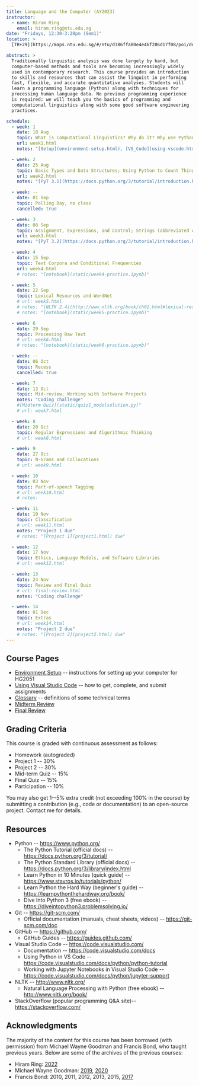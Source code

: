 ```yaml
---
title: Language and the Computer (AY2023)
instructor:
  - name: Hiram Ring
    email: hiram.ring@ntu.edu.sg
date: "Fridays, 12:30-3:20pm (Sem1)"
location: >
  [TR+29](https://maps.ntu.edu.sg/#/ntu/d386ffa80e4e46f286d17f08/poi/details/e97bc9bf4c6740ca8f3d35cc) (LHS-B2-06, The Hive)

abstract: >
  Traditionally linguistic analysis was done largely by hand, but
  computer-based methods and tools are becoming increasingly widely
  used in contemporary research. This course provides an introduction
  to skills and resources that can assist the linguist in performing
  fast, flexible, and accurate quantitative analyses. Students will
  learn a programming language (Python) along with techniques for
  processing human language data. No previous programming experience
  is required: we will teach you the basics of programming and
  computational linguistics along with some good software engineering
  practices.

schedule:
  - week: 1
    date: 18 Aug
    topic: What is Computational Linguistics? Why do it? Why use Python? CS basics
    url: week1.html
    notes: "[Setup](environment-setup.html), [VS_Code](using-vscode.html)"

  - week: 2
    date: 25 Aug
    topic: Basic Types and Data Structures; Using Python to Count Things; Lists
    url: week2.html
    notes: "[PyT 3.1](https://docs.python.org/3/tutorial/introduction.html#using-python-as-a-calculator); [NLTK 1](https://www.nltk.org/book/ch01.html)"

  - week: --
    date: 01 Sep
    topic: Polling Day, no class
    cancelled: true

  - week: 3
    date: 08 Sep
    topic: Assignment, Expressions, and Control; Strings (abbreviated class due to Student Union Day)
    url: week3.html
    notes: "[PyT 3.2](https://docs.python.org/3/tutorial/introduction.html#first-steps-towards-programming), [4](https://docs.python.org/3/tutorial/controlflow.html); [NLTK 4.1](http://www.nltk.org/book/ch02.html#wordlist-corpora)"

  - week: 4
    date: 15 Sep
    topic: Text Corpora and Conditional Frequencies
    url: week4.html
    # notes: "[notebook](static/week4-practice.ipynb)"

  - week: 5
    date: 22 Sep
    topic: Lexical Resources and WordNet
    # url: week5.html
    # notes: "[NLTK 2.4](http://www.nltk.org/book/ch02.html#lexical-resources), [2.5](http://www.nltk.org/book/ch02.html#wordnet), ([How To](http://www.nltk.org/howto/wordnet.html))"
    # notes: "[notebook](static/week5-practice.ipynb)"

  - week: 6
    date: 29 Sep
    topic: Processing Raw Text
    # url: week6.html
    # notes: "[notebook](static/week6-practice.ipynb)"

  - week: --
    date: 06 Oct
    topic: Recess
    cancelled: true

  - week: 7
    date: 13 Oct
    topic: Mid-review; Working with Software Projects
    notes: "Coding challenge"
    #[Midterm Quiz](static/quiz1_modelsolution.py)"
    # url: week7.html

  - week: 8
    date: 20 Oct
    topic: Regular Expressions and Algorithmic Thinking
    # url: week8.html

  - week: 9
    date: 27 Oct
    topic: N-Grams and Collocations
    # url: week9.html

  - week: 10
    date: 03 Nov
    topic: Part-of-speech Tagging
    # url: week10.html
    # notes:

  - week: 11
    date: 10 Nov
    topic: Classification
    # url: week11.html
    notes: "Project 1 due"
    # notes: "[Project 1](project1.html) due"

  - week: 12
    date: 17 Nov
    topic: Ethics, Language Models, and Software Libraries
    # url: week12.html

  - week: 13
    date: 24 Nov
    topic: Review and Final Quiz
    # url: final-review.html
    notes: "Coding challenge"

  - week: 14
    date: 01 Dec
    topic: Extras
    # url: week14.html
    notes: "Project 2 due"
    # notes: "[Project 2](project2.html) due"
---
```


## Course Pages

- [Environment Setup](environment-setup.html) -- instructions for setting up your computer for HG2051
- [Using Visual Studio Code](using-vscode.html) -- how to get, complete, and submit assignments
- [Glossary](glossary.html) -- definitions of some technical terms
- [Midterm Review](midterm-review.html)
- [Final Review](final-review.html)

## Grading Criteria

This course is graded with continuous assessment as follows:

- Homework (autograded)
- Project 1 -- 30%
- Project 2 -- 30%
- Mid-term Quiz -- 15%
- Final Quiz -- 15%
- Participation -- 10%

You may also get 1--5% extra credit (not exceeding 100% in the course)
by submitting a contribution (e.g., code or documentation) to an
open-source project. Contact me for details.

## Resources

- Python -- <https://www.python.org/>
  - The Python Tutorial (official docs) -- <https://docs.python.org/3/tutorial/>
  - The Python Standard Library (official docs) -- <https://docs.python.org/3/library/index.html>
  - Learn Python in 10 Minutes (quick guide) -- <https://www.stavros.io/tutorials/python/>
  - Learn Python the Hard Way (beginner's guide) -- <https://learnpythonthehardway.org/book/>
  - Dive Into Python 3 (free ebook) -- <https://diveintopython3.problemsolving.io/>
- Git -- <https://git-scm.com/>
  - Official documentation (manuals, cheat sheets, videos) -- <https://git-scm.com/doc>
- GitHub -- <https://github.com/>
  - GitHub Guides -- <https://guides.github.com/>
- Visual Studio Code -- <https://code.visualstudio.com/>
  - Documentation -- <https://code.visualstudio.com/docs>
  - Using Python in VS Code -- <https://code.visualstudio.com/docs/python/python-tutorial>
  - Working with Jupyter Notebooks in Visual Studio Code -- <https://code.visualstudio.com/docs/python/jupyter-support>
- NLTK -- <http://www.nltk.org/>
  - Natural Language Processing with Python (free ebook) -- <http://www.nltk.org/book/>
- StackOverflow (popular programming Q&A site)-- <https://stackoverflow.com/>

## Acknowledgments

The majority of the content for this course has been borrowed (with
permission) from Michael Wayne Goodman and Francis Bond, who taught
previous years. Below are some of the archives of the previous courses:

- Hiram Ring:
  [2022](https://hg2051-ntu.github.io/AY2022/)
- Michael Wayne Goodman:
  [2019](https://compling.hss.ntu.edu.sg/courses/hg2051/),
  [2020](https://ntu-hg2051.github.io/)
- Francis Bond:
  2010,
  2011,
  2012,
  2013,
  2015,
  [2017](http://compling.hss.ntu.edu.sg/courses/hg2051.2017/)
